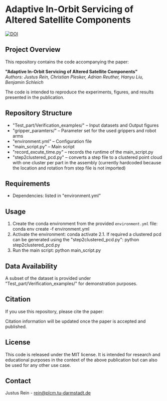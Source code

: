 # Adaptive In-Orbit Servicing of Altered Satellite Components

<a href="https://doi.org/10.5281/zenodo.16947438 "><img src="https://zenodo.org/badge/1038437832.svg" alt="DOI"></a>

## Project Overview
This repository contains the code accompanying the paper:

**"Adaptive In-Orbit Servicing of Altered Satellite Components"**  
*Authors: Justus Rein, Christian Plesker, Adrian Reuther, Hanyu Liu, Benjamin Schleich*  

The code is intended to reproduce the experiments, figures, and results presented in the publication.  

## Repository Structure
- "Test_part/Verification_examples/" – Input datasets and Output figures
- "gripper_paramters/" – Parameter set for the used grippers and robot arms
- "environment.yml" – Configuration file
- "main_script.py" – Main script  
- "record_excute_time.py" – records the runtime of the main_script.py
- "step2clustered_pcd.py" – converts a step file to a clustered point cloud with one cluster per part in the assembly (currently hardcoded because the location and rotation from step file is not imported)    

## Requirements
- Dependencies: listed in "environment.yml"  

## Usage
1. Create the conda environment from the provided `environment.yml` file: 
conda env create -f environment.yml
2. Activate the environment: 
conda activate <myproject>
2.1. If required a clustered pcd can be generated using the "step2clustered_pcd.py":
python step2clustered_pcd.py
3. Run the main script: 
python main_script.py

## Data Availability
A subset of the dataset is provided under "Test_part/Verification_examples/" for demonstration purposes.

## Citation
If you use this repository, please cite the paper:

Citation information will be updated once the paper is accepted and published.

## License
This code is released under the MIT license.
It is intended for research and educational purposes in the context of the above publication but can also be used for any other use case.

## Contact
Justus Rein - rein@plcm.tu-darmstadt.de
